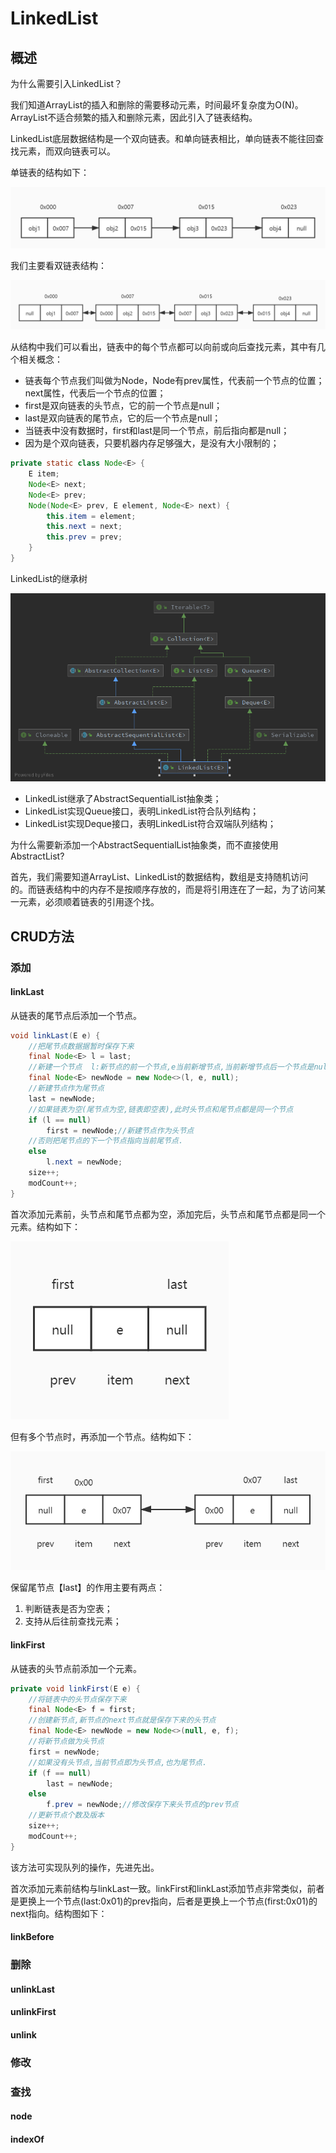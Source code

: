 # LinkedList

## 概述

为什么需要引入LinkedList？

我们知道ArrayList的插入和删除的需要移动元素，时间最坏复杂度为O(N)。ArrayList不适合频繁的插入和删除元素，因此引入了链表结构。

LinkedList底层数据结构是一个双向链表。和单向链表相比，单向链表不能往回查找元素，而双向链表可以。

单链表的结构如下：

![image-20210711172825403](asserts/image-20210711172825403.png)

我们主要看双链表结构：

![image-20210711173227128](asserts/image-20210711173227128.png)

从结构中我们可以看出，链表中的每个节点都可以向前或向后查找元素，其中有几个相关概念：

- 链表每个节点我们叫做为Node，Node有prev属性，代表前一个节点的位置；next属性，代表后一个节点的位置；
- first是双向链表的头节点，它的前一个节点是null；
- last是双向链表的尾节点，它的后一个节点是null；
- 当链表中没有数据时，first和last是同一个节点，前后指向都是null；
- 因为是个双向链表，只要机器内存足够强大，是没有大小限制的；

```java
private static class Node<E> {
    E item;
    Node<E> next;
    Node<E> prev;
    Node(Node<E> prev, E element, Node<E> next) {
        this.item = element;
        this.next = next;
        this.prev = prev;
    }
}
```



LinkedList的继承树

![image-20210711180541079](asserts/image-20210711180541079.png)

- LinkedList继承了AbstractSequentialList抽象类；
- LinkedList实现Queue接口，表明LinkedList符合队列结构；
- LinkedList实现Deque接口，表明LinkedList符合双端队列结构；

为什么需要新添加一个AbstractSequentialList抽象类，而不直接使用AbstractList?

首先，我们需要知道ArrayList、LinkedList的数据结构，数组是支持随机访问的。而链表结构中的内存不是按顺序存放的，而是将引用连在了一起，为了访问某一元素，必须顺着链表的引用逐个找。



## CRUD方法

### 添加

#### linkLast

从链表的尾节点后添加一个节点。

```java
void linkLast(E e) {
    //把尾节点数据据暂时保存下来
    final Node<E> l = last;
    //新建一个节点  l:新节点的前一个节点,e当前新增节点,当前新增节点后一个节点是null
    final Node<E> newNode = new Node<>(l, e, null);
    //新建节点作为尾节点
    last = newNode;
    //如果链表为空(尾节点为空,链表即空表),此时头节点和尾节点都是同一个节点
    if (l == null)
        first = newNode;//新建节点作为头节点
    //否则把尾节点的下一个节点指向当前尾节点.
    else
        l.next = newNode;
    size++;
    modCount++;
}
```

首次添加元素前，头节点和尾节点都为空，添加完后，头节点和尾节点都是同一个元素。结构如下：

![image-20210711182448155](asserts/image-20210711182448155.png)

但有多个节点时，再添加一个节点。结构如下：

![image-20210711182918441](asserts/image-20210711182918441.png)

保留尾节点【last】的作用主要有两点：

1. 判断链表是否为空表；
2. 支持从后往前查找元素；



#### linkFirst

从链表的头节点前添加一个元素。

```java
private void linkFirst(E e) {
    //将链表中的头节点保存下来
    final Node<E> f = first;
    //创建新节点,新节点的next节点就是保存下来的头节点
    final Node<E> newNode = new Node<>(null, e, f);
    //将新节点做为头节点
    first = newNode;
    //如果没有头节点,当前节点即为头节点,也为尾节点.
    if (f == null)
        last = newNode;
    else
        f.prev = newNode;//修改保存下来头节点的prev节点
    //更新节点个数及版本
    size++;
    modCount++;
}
```

该方法可实现队列的操作，先进先出。

首次添加元素前结构与linkLast一致。linkFirst和linkLast添加节点非常类似，前者是更换上一个节点(last:0x01)的prev指向，后者是更换上一个节点(first:0x01)的next指向。结构图如下：



#### linkBefore

### 删除

#### unlinkLast

#### unlinkFirst

#### unlink

### 修改

### 查找

#### node

#### indexOf

